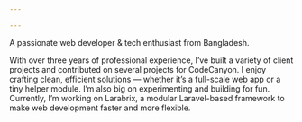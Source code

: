 ```yaml
---

---
```


<p class="text-base">A passionate web developer & tech enthusiast from Bangladesh.</p>
<p class="text-base">With over three years of professional experience, I’ve built a variety of client projects and contributed on several projects for CodeCanyon. I enjoy crafting clean, efficient solutions — whether it’s a full-scale web app or a tiny helper module.
I’m also big on experimenting and building for fun. Currently, I’m working on Larabrix, a modular Laravel-based framework to make web development faster and more flexible.</p>